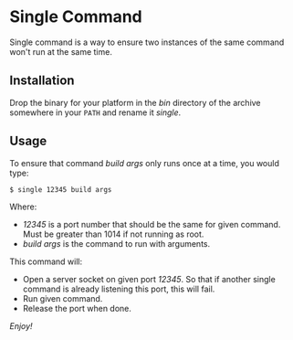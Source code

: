 Single Command
==============

Single command is a way to ensure two instances of the same command won't run
at the same time.

Installation
------------

Drop the binary for your platform in the *bin* directory of the archive
somewhere in your `PATH` and rename it *single*.

Usage
-----

To ensure that command *build args* only runs once at a time, you would type:

    $ single 12345 build args

Where:

- *12345* is a port number that should be the same for given command. Must be
  greater than 1014 if not running as root.
- *build args* is the command to run with arguments.

This command will:

- Open a server socket on given port *12345*. So that if another single command
  is already listening this port, this will fail.
- Run given command.
- Release the port when done.

*Enjoy!*

